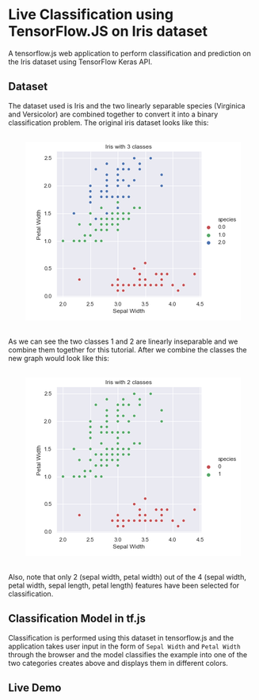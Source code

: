 # Live Classification using TensorFlow.JS on Iris dataset
A tensorflow.js web application to perform classification and prediction on the Iris dataset using TensorFlow Keras API.

## Dataset

The dataset used is Iris and the two linearly separable species (Virginica and Versicolor) are combined together to convert it into a binary classification problem. The original iris dataset looks like this:

<br>
<center> <img src = "imgs/iris_orig.png"> </center>
<br>

As we can see the two classes 1 and 2 are linearly inseparable and we combine them together for this tutorial. After we combine the classes the new graph would look like this:

<br>
<center> <img src = "imgs/iris_modified.png"> </center>
<br>

Also, note that only 2 (sepal width, petal width) out of the 4 (sepal width, petal width, sepal length, petal length) features have been selected for classification.

## Classification Model in tf.js
Classification is performed using this dataset in tensorflow.js and the application takes user input in the form of `Sepal Width` and `Petal Width` through the browser and the model classifies the example into one of the two categories creates above and displays them in different colors.

## Live Demo
